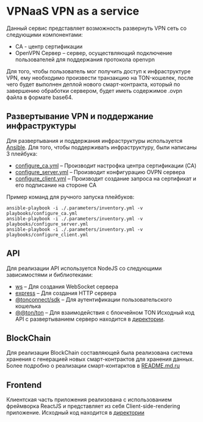 # VPNaaS VPN as a service
Данный сервис представляет возможность развернуть VPN сеть со следующими компонентами:
* CA - центр сертификации
* OpenVPN Сервер – сервер, осуществляющий подключение пользователей для поддержания протокола openvpn

Для того, чтобы пользователь мог получить доступ к инфраструктуре VPN, ему необходимо произвести транзакцию на TON-кошелек, после чего будет выполнен
деплой нового смарт-контракта, который по завершению обработки сервером, будет иметь содержимое .ovpn файла в формате base64.

## Развертывание VPN и поддержание инфраструктуры
Для развертывания и поддержания инфраструктуры используется [Ansible](https://docs.ansible.com/ansible/latest/index.html).
Для того, чтобы поддерживать инфраструктуру, были написаны 3 плейбука:
* [configure_ca.yml](/ansible/playbooks/configure_ca.yml) – Производит настрофка центра сертификации (CA)
* [configure_server.yml](/ansible/playbooks/configure_server.yml) – Производит конфигурацию OVPN сервера
* [configure_client.yml](/ansible/playbooks/configure_client.yml) – Производит создание запроса на сертификат и его подписание на стороне CA

Пример команд для ручного запуска плейбуков:
```shell
ansible-playbook -i ./.parameters/inventory.yml -v playbooks/configure_ca.yml
ansible-playbook -i ./.parameters/inventory.yml -v playbooks/configure_server.yml
ansible-playbook -i ./.parameters/inventory.yml -v playbooks/configure_client.yml
```

## API
Для реализации API используется NodeJS со следующими зависимостями и библиотеками:
* [ws]() – Для создания WebSocket сервера
* [express]() – Для создания HTTP сервера
* [@tonconnect/sdk]() – Для аутентификации пользовательского кошелька
* [@@ton/ton]() – Для взаимодействия с блокчейном TON
Исходный код API с развертыванием серверо находится в [директории](/vpnaaspayment/api/src).

## BlockChain
Для реализации BlockChain составляющей была реализована система хранения с генерацией новых смарт-контрактов для хранения данных.
Более подробно о реализации смарт-контарктов в [README.md.ru](/vpnaaspayment/contracts/README.ru.md)

## Frontend
Клиентская часть приложения реализована с использованием фреймворка ReactJS и представляет из себя Client-side-rendering приложение.
Исходный код находится в [директории](/frontend)

